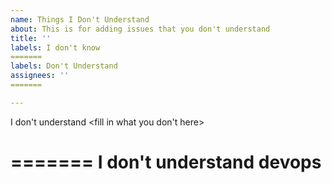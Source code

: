 ```yaml
---
name: Things I Don't Understand
about: This is for adding issues that you don't understand
title: ''
labels: I don't know
=======
labels: Don't Understand
assignees: ''
=======

---
```


I don't understand <fill in what you don't here>

=======
I don't understand devops
=======
